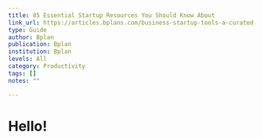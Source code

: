 ```yaml
---
title: 85 Essential Startup Resources You Should Know About
link_url: https://articles.bplans.com/business-startup-tools-a-curated-list-of-our-favorite-tools-and-resources-to-build-your-company/
type: Guide
author: Bplan
publication: Bplan
institution: Bplan
levels: All
category: Productivity
tags: []
notes: ""

---
```


# Hello!
